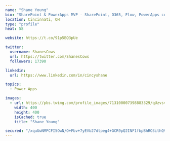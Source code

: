 ```yaml
---
name: "Shane Young"
bio: "SharePoint & PowerApps MVP - SharePoint, O365, Flow, PowerApps consulting? @PowerApps911 | Pure Snark? You found it."
location: Cincinnati, OH
type: "profile"
heat: 58

website: https://t.co/91p5BQ3pUe

twitter:
  username: ShanesCows
  url: https://twitter.com/ShanesCows
  followers: 17390

linkedin:
  url: https://www.linkedin.com/in/cincyshane

topics:
  - Power Apps

images:
  - url: https://pbs.twimg.com/profile_images/713100007398883329/qUzvsvQ3_400x400.jpg
    width: 400
    height: 400
    isCached: true
    title: "Shane Young"

secured: "/xquUwNMPCFI5OwN/O+Fbv+7yEVb27dtpeg4+GCR9pQ2INF1fbpBhRO3ithQV+zrDPH/rPHXoynvISbH8+xVVVHHUKfOveovh1CfvXmw0UyqWboiLfTLG3aqYSGTRdfhxCc3b8O2O8OCuJSb2avenTq9hEcjInOqfpBgMpERaeAip2Pm2KC8ESfTwX2qfRQ1maU7UZaHeMMiM9O3NRQK3G1UZ2OkLaF3400aZhgQxuN3DfraEwbaoF4UI2NAV9Ip4En9yM0FX2G/xVbZz47HMf7w2ewEQwsaxSWgtA0W3yfz8/LI3Hb7TV/zV1OWKsNSY8EYn+KQZlnwa3kulbiGpQOZ+sdjArUK8L8aoK83z/+s0NbtoxkrnIWZN7uXDJE/9u3QD9ZXBlgPy+4+1Lh/NlAdKmX5Dvu10WC1XdEtYkk=;Sa5xjxMRA4ms7S2T9RaYyA=="
---
```


